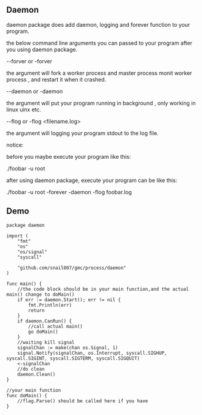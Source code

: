 ## Daemon 

daemon package does add daemon, logging and forever function to your program.

the below command line arguments you can passed to your program after you using daemon package.

--forver or -forver

the argument will fork a worker process and master process monit worker process , and restart it when it crashed.

--daemon or -daemon

the argument will put your program running in background , only working in linux uinx etc.

--flog or -flog <filename.log>

the argument will logging your program stdout to the log file.

notice:

before you maybe execute your program like this:

./foobar -u root

after using daemon package, execute your program can be like this:

./foobar -u root -forever -daemon -flog foobar.log

## Demo

```golang
package daemon

import (
	"fmt"
	"os"
	"os/signal"
	"syscall"

	"github.com/snail007/gmc/process/daemon"
)

func main() {
	//the code block should be in your main function,and the actual main() change to doMain()
	if err := daemon.Start(); err != nil {
		fmt.Println(err)
		return
	}
	if daemon.CanRun() {
		//call actual main()
		go doMain()
	}
	//waiting kill signal
	signalChan := make(chan os.Signal, 1)
	signal.Notify(signalChan, os.Interrupt, syscall.SIGHUP, syscall.SIGINT, syscall.SIGTERM, syscall.SIGQUIT)
	<-signalChan
	//do clean
	daemon.Clean()
}

//your main function
func doMain() {
	//flag.Parse() should be called here if you have
}

```